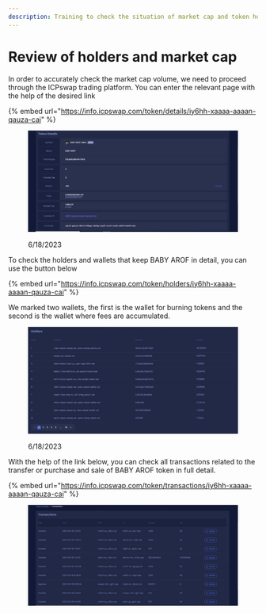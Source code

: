```yaml
---
description: Training to check the situation of market cap and token holders
---
```


# Review of holders and market cap

In order to accurately check the market cap volume, we need to proceed through the ICPswap trading platform. You can enter the relevant page with the help of the desired link

{% embed url="https://info.icpswap.com/token/details/iy6hh-xaaaa-aaaan-qauza-cai" %}

<figure><img src="../../.gitbook/assets/ذذ1.JPG" alt=""><figcaption><p>6/18/2023</p></figcaption></figure>

To check the holders and wallets that keep BABY AROF in detail, you can use the button below

{% embed url="https://info.icpswap.com/token/holders/iy6hh-xaaaa-aaaan-qauza-cai" %}

We marked two wallets, the first is the wallet for burning tokens and the second is the wallet where fees are accumulated.

<figure><img src="../../.gitbook/assets/ذذ2.JPG" alt=""><figcaption><p>6/18/2023</p></figcaption></figure>

With the help of the link below, you can check all transactions related to the transfer or purchase and sale of BABY AROF token in full detail.

{% embed url="https://info.icpswap.com/token/transactions/iy6hh-xaaaa-aaaan-qauza-cai" %}

<figure><img src="../../.gitbook/assets/ذذ3.JPG" alt=""><figcaption></figcaption></figure>

